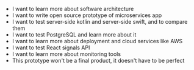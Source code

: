 - I want to learn more about software architecture
- I want to write open source prototype of microservices app
- I want to test server-side kotlin and server-side swift, and to compare them
- I want to test PostgreSQL and learn more about it
- I want to learn more about deployment and cloud services like AWS
- I want to test React signals API
- I want to learn more about monitoring tools
- This prototype won't be a final product, it doesn't have to be perfect
